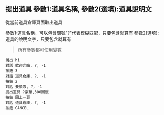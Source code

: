 ## 提出道具 參數1:道具名稱, 參數2(選填):道具說明文
從當前道具倉庫頁面取出道具

參數1:道具名稱，可以包含問號"?"代表模糊匹配，只要包含就算有
參數2(選填):道具的說明文字，只要包含就算有

> 所有參數都可使用變數

```
說出 hi
對話 歡迎光臨, ?, -1
按鈕 3
對話 道具倉庫, ?, -1
按鈕 2
對話 要領取, ?, -1
提出道具 ?豪華,300回復
按鈕 回上一頁
對話 道具倉庫, ?, -1
按鈕 CANCEL

```